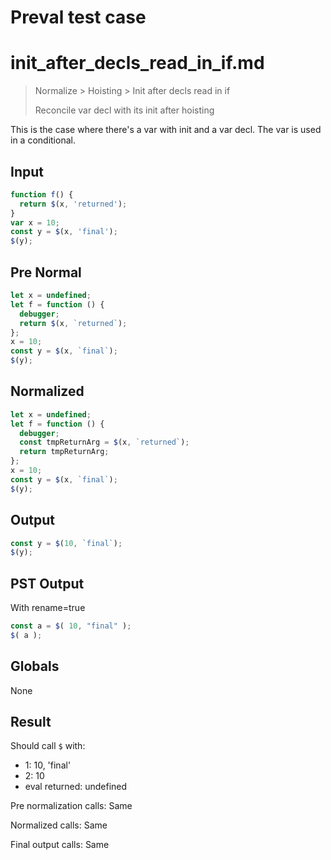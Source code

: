 # Preval test case

# init_after_decls_read_in_if.md

> Normalize > Hoisting > Init after decls read in if
>
> Reconcile var decl with its init after hoisting

This is the case where there's a var with init and a var decl. The var is used in a conditional.

## Input

`````js filename=intro
function f() {
  return $(x, 'returned');
}
var x = 10;
const y = $(x, 'final');
$(y);
`````

## Pre Normal


`````js filename=intro
let x = undefined;
let f = function () {
  debugger;
  return $(x, `returned`);
};
x = 10;
const y = $(x, `final`);
$(y);
`````

## Normalized


`````js filename=intro
let x = undefined;
let f = function () {
  debugger;
  const tmpReturnArg = $(x, `returned`);
  return tmpReturnArg;
};
x = 10;
const y = $(x, `final`);
$(y);
`````

## Output


`````js filename=intro
const y = $(10, `final`);
$(y);
`````

## PST Output

With rename=true

`````js filename=intro
const a = $( 10, "final" );
$( a );
`````

## Globals

None

## Result

Should call `$` with:
 - 1: 10, 'final'
 - 2: 10
 - eval returned: undefined

Pre normalization calls: Same

Normalized calls: Same

Final output calls: Same
